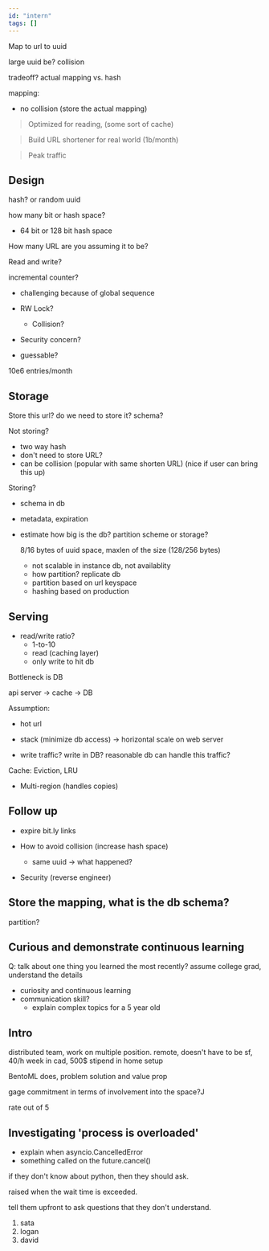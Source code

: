 ```yaml
---
id: "intern"
tags: []
---
```


Map to url to uuid

large uuid be? collision

tradeoff? actual mapping vs. hash

mapping:
- no collision (store the actual mapping)


> Optimized for reading, (some sort of cache)

> Build URL shortener for real world (1b/month)

> Peak traffic

## Design

hash? or random uuid

how many bit or hash space?

- 64 bit or 128 bit hash space

How many URL are you assuming it to be?

Read and write?

incremental counter?

- challenging because of global sequence
- RW Lock?
  - Collision?

- Security concern?
- guessable?

10e6 entries/month

## Storage

Store this url? do we need to store it? schema?

Not storing?

- two way hash
- don't need to store URL?
- can be collision (popular with same shorten URL) (nice if user can bring this
  up)

Storing?

- schema in db
- metadata, expiration
- estimate how big is the db? partition scheme or storage?

  8/16 bytes of uuid space, maxlen of the size (128/256 bytes)
  - not scalable in instance db, not availablity
  - how partition? replicate db
  - partition based on url keyspace
  - hashing based on production

## Serving

- read/write ratio?
  - 1-to-10
  - read (caching layer)
  - only write to hit db

Bottleneck is DB

api server -> cache -> DB

Assumption:
- hot url

- stack (minimize db access) -> horizontal scale on web server
- write traffic? write in DB? reasonable db can handle this traffic?

Cache: Eviction, LRU

- Multi-region (handles copies)

## Follow up
- expire bit.ly links
- How to avoid collision (increase hash space)
    - same uuid -> what happened?

- Security (reverse engineer)


## Store the mapping, what is the db schema?

partition?

## Curious and demonstrate continuous learning

Q: talk about one thing you learned the most recently? assume college grad,
understand the details

- curiosity and continuous learning
- communication skill?
  - explain complex topics for a 5 year old

## Intro

distributed team, work on multiple position. remote, doesn't have to be sf, 40/h
week in cad, 500$ stipend in home setup

BentoML does, problem solution and value prop

gage commitment in terms of involvement into the space?J

rate out of 5

## Investigating 'process is overloaded'

- explain when asyncio.CancelledError
- something called on the future.cancel()

if they don't know about python, then they should ask.

raised when the wait time is exceeded.

tell them upfront to ask questions that they don't understand.

1. sata
2. logan
3. david
